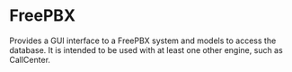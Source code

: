 # FreePBX

Provides a GUI interface to a FreePBX system and models to access the database.
It is intended to be used with at least one other engine, such as CallCenter.


